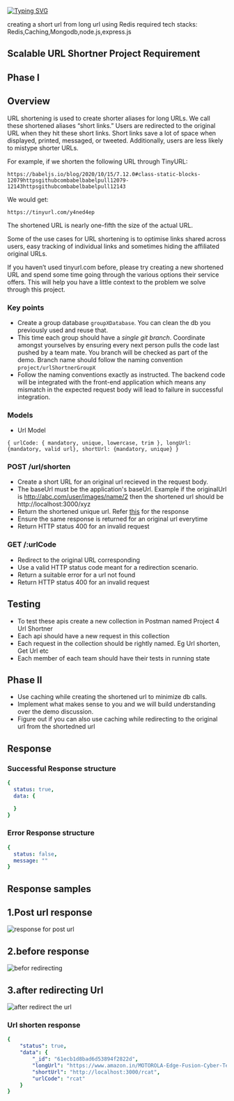 [![Typing SVG](https://readme-typing-svg.herokuapp.com?font=bold&color=%23F7CC5B&size=28&center=true&lines=UrlShortner-website)](https://git.io/typing-svg)

creating a short url from long url using Redis
required tech stacks: Redis,Caching,Mongodb,node.js,express.js
## Scalable URL Shortner Project Requirement

## Phase I

## Overview
URL shortening is used to create shorter aliases for long URLs. We call these shortened aliases “short links.” Users are redirected to the original URL when they hit these short links. Short links save a lot of space when displayed, printed, messaged, or tweeted. Additionally, users are less likely to mistype shorter URLs.

For example, if we shorten the following URL through TinyURL:

```
https://babeljs.io/blog/2020/10/15/7.12.0#class-static-blocks-12079httpsgithubcombabelbabelpull12079-12143httpsgithubcombabelbabelpull12143
```

We would get:

```
https://tinyurl.com/y4ned4ep
```

The shortened URL is nearly one-fifth the size of the actual URL.

Some of the use cases for URL shortening is to optimise links shared across users, easy tracking of individual links and sometimes hiding the affiliated original URLs.

If you haven’t used tinyurl.com before, please try creating a new shortened URL and spend some time going through the various options their service offers. This will help you have a little context to the problem we solve through this project.

### Key points
- Create a group database `groupXDatabase`. You can clean the db you previously used and reuse that.
- This time each group should have a *single git branch*. Coordinate amongst yourselves by ensuring every next person pulls the code last pushed by a team mate. You branch will be checked as part of the demo. Branch name should follow the naming convention `project/urlShortnerGroupX`
- Follow the naming conventions exactly as instructed. The backend code will be integrated with the front-end application which means any mismatch in the expected request body will lead to failure in successful integration.

### Models
- Url Model
```
{ urlCode: { mandatory, unique, lowercase, trim }, longUrl: {mandatory, valid url}, shortUrl: {mandatory, unique} }
```

### POST /url/shorten
- Create a short URL for an original url recieved in the request body.
- The baseUrl must be the application's baseUrl. Example if the originalUrl is http://abc.com/user/images/name/2 then the shortened url should be http://localhost:3000/xyz
- Return the shortened unique url. Refer [this](#url-shorten-response) for the response
- Ensure the same response is returned for an original url everytime
- Return HTTP status 400 for an invalid request

### GET /:urlCode
- Redirect to the original URL corresponding
- Use a valid HTTP status code meant for a redirection scenario.
- Return a suitable error for a url not found
- Return HTTP status 400 for an invalid request

## Testing 
- To test these apis create a new collection in Postman named Project 4 Url Shortner
- Each api should have a new request in this collection
- Each request in the collection should be rightly named. Eg  Url shorten, Get Url etc
- Each member of each team should have their tests in running state

## Phase II
- Use caching while creating the shortened url to minimize db calls.
- Implement what makes sense to you and we will build understanding over the demo discussion. 
- Figure out if you can also use caching while redirecting to the original url from the shortedned url

## Response

### Successful Response structure
```yaml
{
  status: true,
  data: {

  }
}
```
### Error Response structure
```yaml
{
  status: false,
  message: ""
}
```
## Response samples

## 1.Post url response
![response for post url](https://user-images.githubusercontent.com/93571776/150661518-092f2d6d-be9e-4ece-b328-d44adc90a5e0.png)

## 2.before response
![befor redirecting ](https://user-images.githubusercontent.com/93571776/150661523-a377380a-4fae-40e1-95ac-2cd42b9aca2c.png)
## 3.after redirecting Url
![after redirect the url](https://user-images.githubusercontent.com/93571776/150661540-34d69bd2-ecfd-40c1-9759-95503c002433.png)


### Url shorten response
```yaml
{
    "status": true,
    "data": {
        "_id": "61ecb1d8bad6d53894f2822d",
        "longUrl": "https://www.amazon.in/MOTOROLA-Edge-Fusion-Cyber-Teal/dp/B09HV4FZGV/ref=sr_1_1?crid=2X0CF2OYG75YQ&keywords=motorola%2Bmobiles&nav_sdd=aps&qid=1642901924&refinements=p_36%3A1318507031%2Cp_n_feature_eight_browse-bin%3A8561112031&rnid=8561111031&s=electronics&sprefix=moto&sr=1-1&th=1",
        "shortUrl": "http://localhost:3000/rcat",
        "urlCode": "rcat"
    }
}

```
